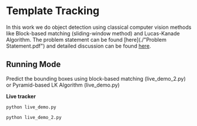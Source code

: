 # Template Tracking

In this work we do object detection using classical computer vision methods like Block-based matching (sliding-window method) and Lucas-Kanade Algorithm. The problem statement can be found [here](./"Problem Statement.pdf") and detailed discussion can be found [here](./Report.pdf).

## Running Mode

Predict the bounding boxes using block-based matching (live_demo_2.py) or Pyramid-based LK Algorithm (live_demo.py)

**Live tracker**

```
python live_demo.py 
```

```
python live_demo_2.py 
```
